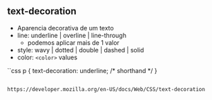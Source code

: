 ## text-decoration

* Aparencia decorativa de um texto
* line: underline | overline | line-through
    * podemos aplicar mais de 1 valor
* style: wavy | dotted | double | dashed | solid
* color: `<color>` values

``css
p {
    text-decoration: underline; /* shorthand */
}

```

https://developer.mozilla.org/en-US/docs/Web/CSS/text-decoration